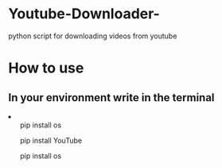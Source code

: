 # Youtube-Downloader-
python script for downloading videos from youtube 
<h1>How to use </h1>
<h2>In your environment write in the terminal</h2>
<li>
  <ul>pip install os</ul>
  <ul>pip install YouTube</ul>
  <ul>pip install os </ul>
</li>
